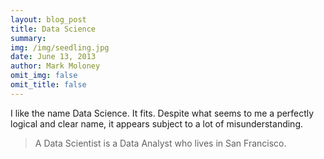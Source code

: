 ```yaml
---
layout: blog_post
title: Data Science
summary:
img: /img/seedling.jpg
date: June 13, 2013
author: Mark Moloney
omit_img: false
omit_title: false
---
```


I like the name Data Science. It fits. Despite what seems to me a perfectly logical and clear name, it appears
subject to a lot of misunderstanding.

> A Data Scientist is a Data Analyst who lives in San Francisco.

